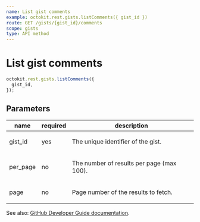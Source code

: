 ```yaml
---
name: List gist comments
example: octokit.rest.gists.listComments({ gist_id })
route: GET /gists/{gist_id}/comments
scope: gists
type: API method
---
```


# List gist comments

```js
octokit.rest.gists.listComments({
  gist_id,
});
```

## Parameters

<table>
  <thead>
    <tr>
      <th>name</th>
      <th>required</th>
      <th>description</th>
    </tr>
  </thead>
  <tbody>
    <tr><td>gist_id</td><td>yes</td><td>

The unique identifier of the gist.

</td></tr>
<tr><td>per_page</td><td>no</td><td>

The number of results per page (max 100).

</td></tr>
<tr><td>page</td><td>no</td><td>

Page number of the results to fetch.

</td></tr>
  </tbody>
</table>

See also: [GitHub Developer Guide documentation](https://docs.github.com/rest/reference/gists#list-gist-comments).
